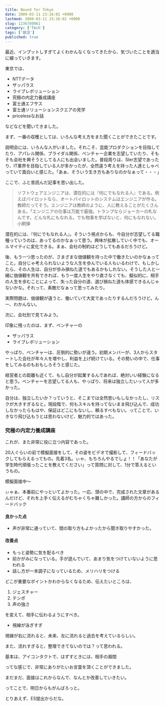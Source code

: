```yaml
---
title: Bound for Tokyo
date: 2009-03-11 23:16:01 +0900
lastmod: 2009-03-11 23:16:01 +0900
slug: 1236780961
category: ['Tech']
tags: ['就活']
published: true
---
```




最近、インプットしすぎてよくわかんなくなってきたから、気づいたことを適当に綴っていきます。

東京では、

<ul>
<li>NTTデータ</li>
<li>ザッパラス</li>
<li>ライブレボリューション</li>
<li>究極の内定力養成講座</li>
<li>富士通エフサス</li>
<li>富士通ソリューションスクエアの見学</li>
<li>pricelessなお話</li>
</ul>

などなどを聞いてきました。

まず、一番の収穫としては、いろんな考え方をまた聞くことができたことです。

説明会には、いろんな人がいました。それこそ、芸能プロダクションを目指してたり、アパレル関係、ブライダル関係、ベンチャー企業を志望していたり、そもそも会社を興そうとしてる人にも出会いました。普段周りは、SIer志望であったり、IT業界を目指している人が多かったが、全然違う考えを持った人達としゃべっていて面白いと感じた。「あぁ、そういう生き方もありなのかなぁって・・・」


ここで、ふと昔読んだ記事を思い出した。

> ソフトウェアエンジニアは、潜在的には『何にでもなれる人』である。例えばパイロットなら、オートパイロットのシステムはエンジニアが作る。教師だってそう。エンジニアは教師のように、人に教えることがたくさんある。「エンジニアの仕事は万能で最強。トランプならジョーカーの札なんです。どんな札にもなれる。でも物事を学ばないと、何にもなれない。小飼弾


潜在的には、『何にでもなれる人』。そういう視点からも、今自分が志望してる職種っていうのは、あってるのかなぁって思う。興味が拡散していく中でも、オールマイティに変化できる。まぁ、会社の制約はどうしてもあるだろうけど。

後、もう一つ思ったのが、さまざまな価値観を持った中で働きたいのかなぁってこと。自分じゃ考えられないような人生を歩んでいる人もいるわけで、もしかしたら、その人生は、自分が歩み損ねた道でもあるかもしれない。そうした人と一緒に価値観を共有できれば、もう一度人生をやり直さなくても、擬似的に、相手の人生を歩むことによって、失った自分の道、選び損ねた道も体感できるんじゃないかな。それって、素敵だなぁって思ってみたり。

実際問題は、価値観が違うと、働いていて大変であったりするんだろうけど。んー、わかんない。

次に、会社別で見てみよう。

印象に残ったのは、まず、ベンチャーの

<ul>
<li>ザッパラス</li>
<li>ライブレボリューション</li>
</ul>

やっぱり、ベンチャーは、圧倒的に勢いが違う。初期メンバーが、3人からスタートした会社が年々人を増やし、利益を上げ続けている。その勢いの中で、仕事をしてみるのもおもしろそうと感じた。

経営者との距離も近くて、もし自分が起業するんであれば、絶対いい経験になると思う。ベンチャーを志望してる人も、やっぱり、将来は独立したいって人が多かった。

自分は、独立したいか？っていうと、そこまでは全然思いもしなかったし、リスクが大きすぎるなと。現段階で、何もスキルを持ってないまま飛び込んで、成功しなかったらもはや、保証はどこにもないし、頼るすべもない。ってことで、いきなり飛び込もうとは思わないけど、魅力的ではあった。

### 究極の内定力養成講座
これが、また非常に役に立つ内容であった。

20人ぐらいの前で模擬面接をして、その姿をビデオで撮影して、フィードバックしてもらえるってもの。先着3名。ぃゃ、もちろんやるでしょ！！「あなたが学生時代頑張ったことを教えてください」って質問に対して、1分で答えるというもの。

模擬面接中〜

ぃゃぁ、本番前にやっといてよかった。一応、頭の中で、完成された文章があるんだけど、それを上手く伝えるがむちゃくちゃ難しかった。講師の方からのフィードバック

#### 良かった点
- 声が非常に通っていて、間の取り方もよかったから聞き取りやすかった。

#### 改善点
- もっと姿勢に気を配るべき
- 前かがみになっている。手が遊んでいて、あまり気をつけていないように思われる
- 話し方が一本調子になっているため、メリハリをつける

どこが重要なポイントかわからなくなるため、伝えたいところは、

<ol>
<li>ジェスチャー</li>
<li>テンポ</li>
<li>声の強さ</li>
</ol>

を変えて、相手に伝わるようにすべき。


- 視線が泳ぎすぎ

視線が右に流れると、未来、左に流れると過去を考えているらしい。

また、流れすぎると、整理できてないのでは？って思われる。

基本は、アイコンタクトで、はずすときには、相手の眉間

ってな感じで、非常にありがたいお言葉を頂くことができました。

まだまだ、面接はこれからなんで、なんとか改善していきたい。

ってことで、明日からもがんばろっと。

とりあえず、ES提出からだな。

